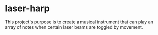 # laser-harp
This project's purpose is to create a musical instrument that can play an array of notes when certain laser beams are toggled by movement.

